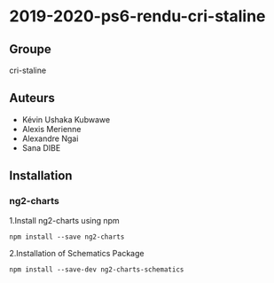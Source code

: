 # 2019-2020-ps6-rendu-cri-staline
## Groupe
   cri-staline
## Auteurs 
   -   Kévin Ushaka Kubwawe
   -   Alexis Merienne
   -   Alexandre Ngai
   -   Sana DIBE  

## Installation
### ng2-charts

1.Install ng2-charts using npm

```
npm install --save ng2-charts
```

2.Installation of Schematics Package

```
npm install --save-dev ng2-charts-schematics
```





